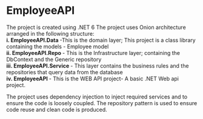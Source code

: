 # EmployeeAPI
The project is created using .NET 6 
The project uses Onion architecture arranged in the following structure:
<br/> <b> i.  EmployeeAPI.Data </b>   -This is the domain layer; This project is a class library containing the models - Employee model
<br/> <b>ii. EmployeeAPI.Repo  </b> - This is the Infrastructure layer; containing the DbContext and the Generic repository
<br/> <b>iii. EmployeeAPI.Service  </b> - This layer contains the business rules and the repositories that query data from the database
<br/> <b>iv. EmployeeAPI </b>   - This is the WEB API project- A basic .NET Web api project.

The project uses dependency injection to inject required services and to ensure the code is loosely coupled.
The repository pattern is used to ensure code reuse and clean code is produced.
